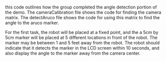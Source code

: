 this code outlines how the group completed the angle detection portion of the demo. The cameraCalibration file shows the code for finding the camera matrix. The detectAruco file shows the code for using this matrix to find the angle to the aruco marker.

For the first task, the robot will be placed at a fixed point, and the a 5cm by 5cm marker will be placed at 5
different locations in front of the robot. The marker may be between 1 and 5 feet away from the robot. The
robot should indicate that it detects the marker in the LCD screen within 10 seconds, and also display the angle
to the marker away from the camera center.

